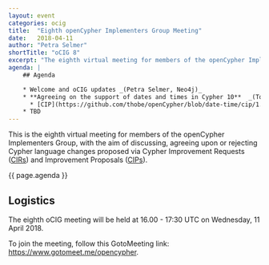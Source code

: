 ```yaml
---
layout: event
categories: ocig
title:  "Eighth openCypher Implementers Group Meeting"
date:   2018-04-11
author: "Petra Selmer"
shortTitle: "oCIG 8"
excerpt: "The eighth virtual meeting for members of the openCypher Implementers Group."
agenda: |
    ## Agenda

    * Welcome and oCIG updates _(Petra Selmer, Neo4j)_
    * **Agreeing on the support of dates and times in Cypher 10**  _(Tobias Lindaaker, Neo4j)_
      * [CIP](https://github.com/thobe/openCypher/blob/date-time/cip/1.accepted/CIP2015-08-06-date-time.adoc)
    * TBD
---
```

This is the eighth virtual meeting for members of the openCypher Implementers Group, with the aim of discussing, agreeing upon or rejecting Cypher language changes proposed via Cypher Improvement Requests (<a href="https://github.com/opencypher/openCypher/issues?q=is%3Aopen+is%3Aissue+label%3ACIR" target="_blank">CIRs</a>) and Improvement Proposals (<a href="/cips/" target="_blank">CIPs</a>).

{{ page.agenda }}

## Logistics

The eighth oCIG meeting will be held at 16.00 - 17:30 UTC on Wednesday, 11 April 2018. 

To join the meeting, follow this GotoMeeting link: <a href="https://www.gotomeet.me/opencypher" target="_blank">https://www.gotomeet.me/opencypher</a>.
